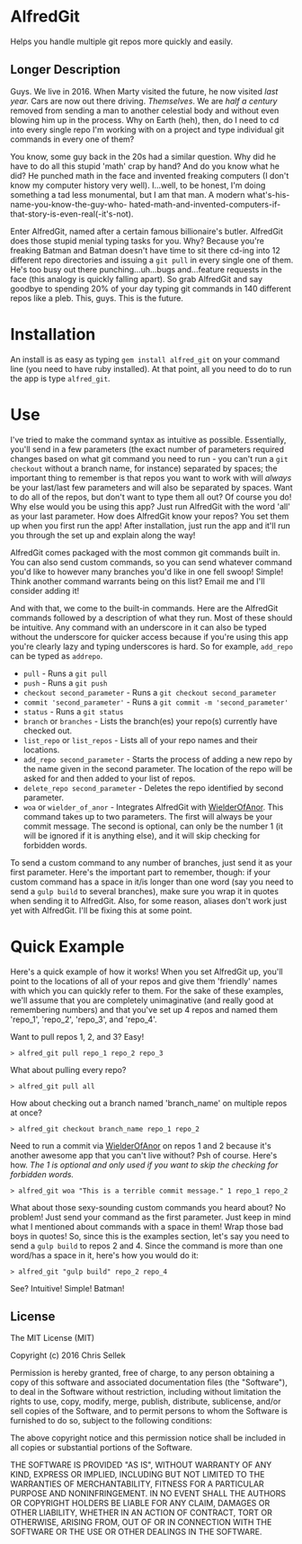 # AlfredGit
Helps you handle multiple git repos more quickly and easily.

## Longer Description
Guys. We live in 2016. When Marty visited the future, he now visited *last
year.* Cars are now out there driving. *Themselves*. We are *half a
century* removed from sending a man to another celestial body and without even
blowing him up in the process. Why on Earth (heh), then, do I need to cd into
every single repo I'm working with on a project and type individual git commands
in every one of them?

You know, some guy back in the 20s had a similar question. Why did he have to
do all this stupid 'math' crap by hand? And do you know what he did? He punched
math in the face and invented freaking computers (I don't know my computer
history very well). I...well, to be honest, I'm doing something a tad less
monumental, but I am that man. A modern what's-his-name-you-know-the-guy-who-
hated-math-and-invented-computers-if-that-story-is-even-real(-it's-not).

Enter AlfredGit, named after a certain famous billionaire's butler. AlfredGit does
those stupid menial typing tasks for you. Why? Because you're freaking Batman
and Batman doesn't have time to sit there cd-ing into 12 different repo
directories and issuing a `git pull` in every single one of them. He's too
busy out there punching...uh...bugs and...feature requests in the face (this
analogy is quickly falling apart). So grab AlfredGit and say goodbye to
spending 20% of your day typing git commands in 140 different repos like a
pleb. This, guys. This is the future.

# Installation

An install is as easy as typing `gem install alfred_git` on your command line
(you need to have ruby installed). At that point, all you need to do to run
the app is type `alfred_git`.

# Use

I've tried to make the command syntax as intuitive as possible. Essentially,
you'll send in a few parameters (the exact number of parameters required
changes based on what git command you need to run - you can't run a `git
checkout` without a branch name, for instance) separated by spaces; the 
important thing to remember is that repos you want to work with will *always* be
your last/last few parameters and will also be separated by spaces. Want to do
all of the repos, but don't want to type them all out? Of course you do! Why
else would you be using this app? Just run AlfredGit with the word 'all' as
your last parameter. How does AlfredGit know your repos? You set them up when
you first run the app! After installation, just run the app and it'll run you
through the set up and explain along the way!

AlfredGit comes packaged with the most common git commands built in. You can also
send custom commands, so you can send whatever command you'd like to however many
branches you'd like in one fell swoop! Simple! Think another command warrants
being on this list? Email me and I'll consider adding it!

And with that, we come to the built-in commands. Here are the AlfredGit commands
followed by a description of what they run. Most of these should be intuitive.
Any command with an underscore in it can also be typed without the underscore for
quicker access because if you're using this app you're clearly lazy and typing
underscores is hard. So for example, `add_repo` can be typed as `addrepo`.

* `pull` - Runs a `git pull`
* `push` - Runs a `git push`
* `checkout second_parameter` - Runs a `git checkout second_parameter`
* `commit 'second_parameter'` - Runs a `git commit -m 'second_parameter'`
* `status` - Runs a `git status`
* `branch` or `branches` - Lists the branch(es) your repo(s) currently have
                           checked out.
* `list_repo` or `list_repos` - Lists all of your repo names and their locations.
* `add_repo second_parameter` - Starts the process of adding a new repo by the
                                name given in the second parameter. The location
                                of the repo will be asked for and then added to
                                your list of repos.
* `delete_repo second_parameter` - Deletes the repo identified by second
                                   parameter.
* `woa` or `wielder_of_anor` - Integrates AlfredGit with
                               [WielderOfAnor](https://github.com/iamsellek/wielder_of_anor).
                               This command takes up to two parameters. The
                               first will always be your commit message. The
                               second is optional, can only be the number 1 (it
                               will be ignored if it is anything else), and it
                               will skip checking for forbidden words.
                           
To send a custom command to any number of branches, just send it as your first
parameter. Here's the important part to remember, though: if your custom command
has a space in it/is longer than one word (say you need to send a `gulp build`
to several branches), make sure you wrap it in quotes when sending it to
AlfredGit. Also, for some reason, aliases don't work just yet with AlfredGit.
I'll be fixing this at some point.

# Quick Example
Here's a quick example of how it works! When you set AlfredGit up, you'll point
to the locations of all of your repos and give them 'friendly' names with which
you can quickly refer to them. For the sake of these examples, we'll assume
that you are completely unimaginative (and really good at remembering numbers)
and that you've set up 4 repos and named them 'repo_1', 'repo_2', 'repo_3',
and 'repo_4'.

Want to pull repos 1, 2, and 3? Easy!

`> alfred_git pull repo_1 repo_2 repo_3`

What about pulling every repo?

`> alfred_git pull all`

How about checking out a branch named 'branch_name' on multiple repos at once?

`> alfred_git checkout branch_name repo_1 repo_2`

Need to run a commit via [WielderOfAnor](https://github.com/iamsellek/wielder_of_anor)
on repos 1 and 2 because it's another awesome app that you can't live without?
Psh of course. Here's how. *The 1 is optional and only used if you want to skip
the checking for forbidden words.*

`> alfred_git woa "This is a terrible commit message." 1 repo_1 repo_2`

What about those sexy-sounding custom commands you heard about? No problem!
Just send your command as the first parameter. Just keep in mind what I
mentioned about commands with a space in them! Wrap those bad boys in quotes!
So, since this is the examples section, let's say you need to send a `gulp
build` to repos 2 and 4. Since the command is more than one word/has a space
in it, here's how you would do it:

`> alfred_git "gulp build" repo_2 repo_4`

See? Intuitive! Simple! Batman!

## License
The MIT License (MIT)

Copyright (c) 2016 Chris Sellek

Permission is hereby granted, free of charge, to any person obtaining a copy
of this software and associated documentation files (the "Software"), to deal
in the Software without restriction, including without limitation the rights
to use, copy, modify, merge, publish, distribute, sublicense, and/or sell
copies of the Software, and to permit persons to whom the Software is
furnished to do so, subject to the following conditions:

The above copyright notice and this permission notice shall be included in all
copies or substantial portions of the Software.

THE SOFTWARE IS PROVIDED "AS IS", WITHOUT WARRANTY OF ANY KIND, EXPRESS OR
IMPLIED, INCLUDING BUT NOT LIMITED TO THE WARRANTIES OF MERCHANTABILITY,
FITNESS FOR A PARTICULAR PURPOSE AND NONINFRINGEMENT. IN NO EVENT SHALL THE
AUTHORS OR COPYRIGHT HOLDERS BE LIABLE FOR ANY CLAIM, DAMAGES OR OTHER
LIABILITY, WHETHER IN AN ACTION OF CONTRACT, TORT OR OTHERWISE, ARISING FROM,
OUT OF OR IN CONNECTION WITH THE SOFTWARE OR THE USE OR OTHER DEALINGS IN THE
SOFTWARE.